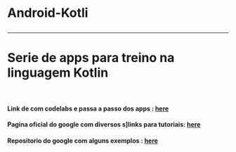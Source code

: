 # Android-Kotli <br><hr>
<h1> Serie de apps para treino na linguagem Kotlin</h1><br>
<h4>Link de com codelabs e passa a passo dos apps : <a target="_blank" href="https://codelabs.developers.google.com/android-kotlin-fundamentals">here</a> <h4>
<h4> Pagina oficial do google com diversos s]links para tutoriais: <a target="_blank" href="https://developer.android.com/guide#videos">here</a>
<h4>Repositorio do google com alguns exemplos : <a href="https://github.com/android">here</a></h4>

